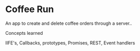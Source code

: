 # Coffee Run
An app to create and delete coffee orders through a server..

Concepts learned 

IIFE's,
Callbacks,
prototypes,
Promises,
REST,
Event handlers
